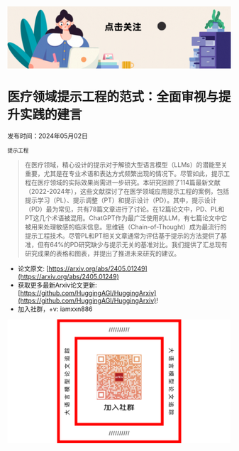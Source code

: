 ![](https://raw.githubusercontent.com/HuggingAGI/HuggingArxiv/main/imgs/follow2.gif)
# 医疗领域提示工程的范式：全面审视与提升实践的建言
发布时间：2024年05月02日

`提示工程`
> 在医疗领域，精心设计的提示对于解锁大型语言模型（LLMs）的潜能至关重要，尤其是在专业术语和表达方式频繁出现的情况下。尽管如此，提示工程在医疗领域的实际效果尚需进一步研究。本研究回顾了114篇最新文献（2022-2024年），这些文献探讨了在医学领域应用提示工程的案例，包括提示学习（PL）、提示调整（PT）和提示设计（PD）。其中，提示设计（PD）最为常见，共有78篇文章进行了讨论。在12篇论文中，PD、PL和PT这几个术语被混用。ChatGPT作为最广泛使用的LLM，有七篇论文中它被用来处理敏感的临床信息。思维链（Chain-of-Thought）成为最流行的提示工程技术。尽管PL和PT相关文章通常为评估基于提示的方法提供了基准，但有64%的PD研究缺少与提示无关的基准对比。我们提供了汇总现有研究成果的表格和图表，并提出了推进未来研究的建议。



- 论文原文: [https://arxiv.org/abs/2405.01249](https://arxiv.org/abs/2405.01249)
- 获取更多最新Arxiv论文更新: [https://github.com/HuggingAGI/HuggingArxiv](https://github.com/HuggingAGI/HuggingArxiv)!
- 加入社群，+v: iamxxn886

![](https://raw.githubusercontent.com/HuggingAGI/HuggingArxiv/main/imgs/qrcode.png)